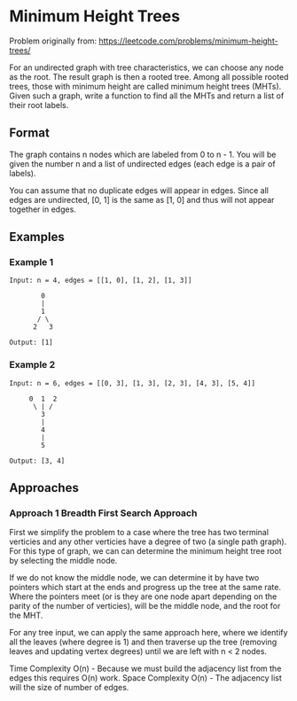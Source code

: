 # Minimum Height Trees

Problem originally from: <https://leetcode.com/problems/minimum-height-trees/>

For an undirected graph with tree characteristics, we can choose any node as the root. The result graph is then a rooted tree. Among all possible rooted trees, those with minimum height are called minimum height trees (MHTs). Given such a graph, write a function to find all the MHTs and return a list of their root labels.

## Format

The graph contains n nodes which are labeled from 0 to n - 1. You will be given the number n and a list of undirected edges (each edge is a pair of labels).

You can assume that no duplicate edges will appear in edges. Since all edges are undirected, [0, 1] is the same as [1, 0] and thus will not appear together in edges.

## Examples

### Example 1

```text
Input: n = 4, edges = [[1, 0], [1, 2], [1, 3]]

        0
        |
        1
       / \
      2   3

Output: [1]
```

### Example 2

```text
Input: n = 6, edges = [[0, 3], [1, 3], [2, 3], [4, 3], [5, 4]]

     0  1  2
      \ | /
        3
        |
        4
        |
        5

Output: [3, 4]
```

## Approaches

### Approach 1 Breadth First Search Approach

First we simplify the problem to a case where the tree has two terminal verticies and any other verticies have a degree of two (a single path graph). For this type of graph, we can can determine the minimum height tree root by selecting the middle node.

If we do not know the middle node, we can determine it by have two pointers which start at the ends and progress up the tree at the same rate. Where the pointers meet (or is they are one node apart depending on the parity of the number of verticies), will be the middle node, and the root for the MHT.

For any tree input, we can apply the same approach here, where we identify all the leaves (where degree is 1) and then traverse up the tree (removing leaves and updating vertex degrees) until we are left with n < 2 nodes.

Time Complexity O(n) - Because we must build the adjacency list from the edges this requires O(n) work.
Space Complexity O(n) - The adjacency list will the size of number of edges.
